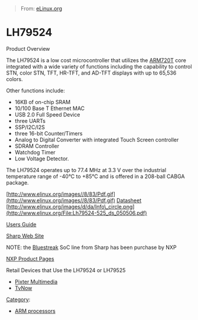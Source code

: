 > From: [eLinux.org](http://eLinux.org/LH79524 "http://eLinux.org/LH79524")


# LH79524



Product Overview

The LH79524 is a low cost microcontroller that utilizes the
[ARM720T](http://eLinux.org/ARM720T "ARM720T") core integrated with a wide variety of
functions including the capability to control STN, color STN, TFT,
HR-TFT, and AD-TFT displays with up to 65,536 colors.

Other functions include:

-   16KB of on-chip SRAM
-   10/100 Base T Ethernet MAC
-   USB 2.0 Full Speed Device
-   three UARTs
-   SSP/I2C/I2S
-   three 16-bit Counter/Timers
-   Analog to Digital Converter with integrated Touch Screen controller
-   SDRAM Controller
-   Watchdog Timer
-   Low Voltage Detector.

The LH79524 operates up to 77.4 MHz at 3.3 V over the industrial
temperature range of -40°C to +85°C and is offered in a 208-ball CABGA
package.

[http://www.elinux.org/images//8/83/Pdf.gif](http://www.elinux.org/images//8/83/Pdf.gif)
[Datasheet](http://eLinux.org/images/0/0b/Lh79524-525_ds_050506.pdf "Lh79524-525 ds 050506.pdf")
[http://www.elinux.org/images/d/da/Info\_circle.png](http://www.elinux.org/File:Lh79524-525_ds_050506.pdf)

[Users
Guide](http://document.sharpsma.com/Handler/getfile_handler3.asp?nodeid=Documents&fileid=B93C8D7D145847A89FDFE6B205E60001)

[Sharp Web
Site](http://www.sharpsma.com/Page.aspx/americas/en/part/LH79524/)

NOTE: the [Bluestreak](http://eLinux.org/Bluestreak "Bluestreak") SoC line from Sharp has
been purchase by NXP

[NXP Product
Pages](http://www.standardics.nxp.com/products/lh7/all/~LH79524/#LH79524)


 Retail Devices that Use the LH79524 or LH79525

-   [Pixter Multimedia](http://eLinux.org/Pixter_Multimedia "Pixter Multimedia")
-   [TvNow](http://eLinux.org/TvNow "TvNow")


[Category](http://eLinux.org/Special:Categories "Special:Categories"):

-   [ARM processors](http://eLinux.org/Category:ARM_processors "Category:ARM processors")

